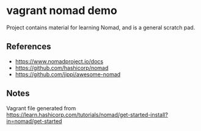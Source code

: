 # vagrant nomad demo

Project contains material for learning Nomad, and is a general scratch pad.

## References

- https://www.nomadproject.io/docs
- https://github.com/hashicorp/nomad
- https://github.com/jippi/awesome-nomad

## Notes

Vagrant file generated from https://learn.hashicorp.com/tutorials/nomad/get-started-install?in=nomad/get-started
